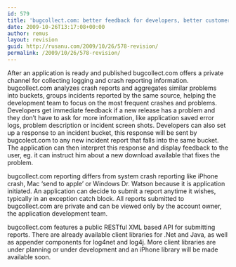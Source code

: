 ```yaml
---
id: 579
title: 'bugcollect.com: better feedback for developers, better customer support'
date: 2009-10-26T13:17:08+00:00
author: remus
layout: revision
guid: http://rusanu.com/2009/10/26/578-revision/
permalink: /2009/10/26/578-revision/
---
```

After an application is ready and published bugcollect.com offers a private channel for collecting logging and crash reporting information. bugcollect.com analyzes crash reports and aggregates similar problems into buckets, groups incidents reported by the same source, helping the development team to focus on the most frequent crashes and problems. Developers get immediate feedback if a new release has a problem and they don&#8217;t have to ask for more information, like application saved error logs, problem description or incident screen shots. Developers can also set up a response to an incident bucket, this response will be sent by bugcolect.com to any new incident report that falls into the same bucket. The application can then interpret this response and display feedback to the user, eg. it can instruct him about a new download available that fixes the problem.

bugcollect.com reporting differs from system crash reporting like iPhone crash, Mac &#8216;send to apple&#8217; or Windows Dr. Watson because it is application initiated. An application can decide to submit a report anytime it wishes, typically in an exception catch block. All reports submitted to bugcollect.com are private and can be viewed only by the account owner, the application development team.

bugcollect.com features a public RESTful XML based API for submitting reports. There are already available client libraries for .Net and Java, as well as appender components for log4net and log4j. More client libraries are under planning or under development and an iPhone library will be made available soon.
